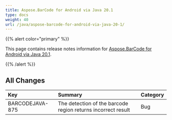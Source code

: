 ```yaml
---
title: Aspose.BarCode for Android via Java 20.1
type: docs
weight: 40
url: /java/aspose-barcode-for-android-via-java-20-1/
---
```


{{% alert color="primary" %}} 

This page contains release notes information for [Aspose.BarCode for Android via Java 20.1](https://downloads.aspose.com/barcode/androidjava/new-releases/aspose.barcode-for-android-via-java-20.1/).

{{% /alert %}} 
## **All Changes**

|**Key**|**Summary**|**Category**|
| :- | :- | :- |
|BARCODEJAVA-875|The detection of the barcode region returns incorrect result|Bug|

